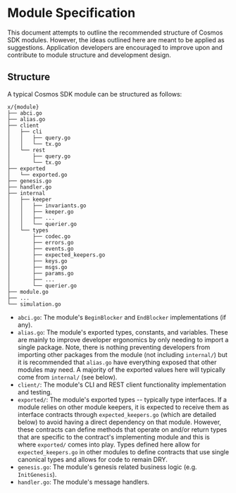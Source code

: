 # Module Specification

This document attempts to outline the recommended structure of Cosmos SDK modules.
However, the ideas outlined here are meant to be applied as suggestions. Application
developers are encouraged to improve upon and contribute to module structure and
development design.

## Structure

A typical Cosmos SDK module can be structured as follows:

```shell
x/{module}
├── abci.go
├── alias.go
├── client
│   ├── cli
│   │   ├── query.go
│   │   └── tx.go
│   └── rest
│       ├── query.go
│       └── tx.go
├── exported
│   └── exported.go
├── genesis.go
├── handler.go
├── internal
│   ├── keeper
│   │   ├── invariants.go
│   │   ├── keeper.go
│   │   ├── ...
│   │   └── querier.go
│   └── types
│       ├── codec.go
│       ├── errors.go
│       ├── events.go
│       ├── expected_keepers.go
│       ├── keys.go
│       ├── msgs.go
│       ├── params.go
│       ├── ...
│       └── querier.go
├── module.go
├── ...
└── simulation.go
```

- `abci.go`: The module's `BeginBlocker` and `EndBlocker` implementations (if any).
- `alias.go`: The module's exported types, constants, and variables. These are mainly
to improve developer ergonomics by only needing to import a single package. Note,
there is nothing preventing developers from importing other packages from the module
(not including `internal/`) but it is recommended that `alias.go` have everything
exposed that other modules may need. A majority of the exported values here will
typically come from `internal/` (see below).
- `client/`: The module's CLI and REST client functionality implementation and 
testing.
- `exported/`: The module's exported types -- typically type interfaces. If a module
relies on other module keepers, it is expected to receive them as interface
contracts through `expected_keepers.go` (which are detailed below) to avoid having
a direct dependency on that module. However, these contracts can define methods
that operate on and/or return types that are specific to the contract's implementing
module and this is where `exported/` comes into play. Types defined here allow for
`expected_keepers.go` in other modules to define contracts that use single
canonical types and allows for code to remain DRY.
- `genesis.go`: The module's genesis related business logic (e.g. `InitGenesis`).
- `handler.go`: The module's message handlers.